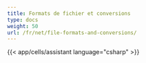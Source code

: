```yaml
---
title: Formats de fichier et conversions
type: docs
weight: 50
url: /fr/net/file-formats-and-conversions/
---
```



{{< app/cells/assistant language="csharp" >}}
